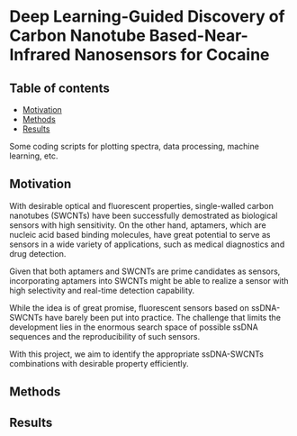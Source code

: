 # Deep Learning-Guided Discovery of Carbon Nanotube Based-Near-Infrared Nanosensors for Cocaine

## Table of contents
* [Motivation](#motivation)
* [Methods](#methods)
* [Results](#results)

Some coding scripts for plotting spectra, data processing, machine learning, etc.

## Motivation
With desirable optical and fluorescent properties, single-walled carbon nanotubes (SWCNTs) have been successfully demostrated as biological sensors with high sensitivity. On the other hand, aptamers, which are nucleic acid based binding molecules, have great potential to serve as sensors in a wide variety of applications, such as medical diagnostics and drug detection.

Given that both aptamers and SWCNTs are prime candidates as sensors, incorporating aptamers into SWCNTs might be able to realize a sensor with high selectivity and real-time detection capability.

While the idea is of great promise, fluorescent sensors based on ssDNA-SWCNTs have barely been put into practice. The challenge that limits the development lies in the enormous search space of possible ssDNA sequences and the reproducibility of such sensors.

With this project, we aim to identify the appropriate ssDNA-SWCNTs combinations with desirable property efficiently.

## Methods
## Results

